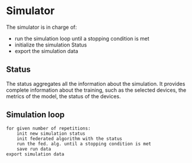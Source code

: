 # Simulator
The simulator is in charge of:
- run the simulation loop until a stopping condition is met
- initialize the simulation Status
- export the simulation data

## Status
The status aggregates all the information about the simulation.
It provides complete information about the training, such as
the selected devices, the metrics of the model, the status of
the devices.

## Simulation loop
```
for given number of repetitions:
    init new simulation status
    init federated algorithm with the status
    run the fed. alg. until a stopping condition is met
    save run data
export simulation data
```